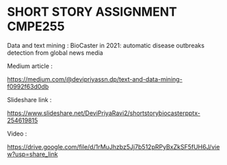 # SHORT STORY ASSIGNMENT CMPE255

Data and text mining : 
BioCaster in 2021: automatic disease outbreaks detection from global news media


Medium article :


https://medium.com/@devipriyassn.dp/text-and-data-mining-f0992f63d0db


Slideshare link :


https://www.slideshare.net/DeviPriyaRavi2/shortstorybiocasterpptx-254619815


Video :

https://drive.google.com/file/d/1rMuJhzbz5Jj7b512pRPyBxZkSF5fUH6J/view?usp=share_link






